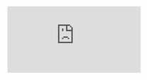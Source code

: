![pdf](https://github.com/Peeranat-Non/Project-IOT-Water-Line/blob/c701fe4b1f79246237918f13b6761aae2669b3a1/Poster.pdf)
